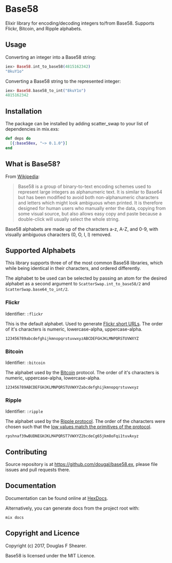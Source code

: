 # Base58

Elixir library for encoding/decoding integers to/from Base58. Supports Flickr, Bitcoin, and Ripple alphabets.


## Usage

Converting an integer into a Base58 string:

```elixir
iex> Base58.int_to_base58(4815162342)
"8kuY1o"
```

Converting a Base58 string to the represented integer:

```elixir
iex> Base58.base58_to_int("8kuY1o")
4815162342
```


## Installation

The package can be installed by adding scatter_swap to your list of dependencies in mix.exs:

```elixir
def deps do
  [{:base58ex, "~> 0.1.0"}]
end
```


## What is Base58?

From [Wikipedia](https://en.wikipedia.org/wiki/Base58):

> Base58 is a group of binary-to-text encoding schemes used to represent large integers as alphanumeric text. It is similar to Base64 but has been modified to avoid both non-alphanumeric characters and letters which might look ambiguous when printed. It is therefore designed for human users who manually enter the data, copying from some visual source, but also allows easy copy and paste because a double-click will usually select the whole string.

Base58 alphabets are made up of the characters a-z, A-Z, and 0-9, with visually ambiguous characters (0, O, I, l) removed.


## Supported Alphabets

This library supports three of of the most common Base58 libraries, which while being identical in their characters, and ordered differently.

The alphabet to be used can be selected by passing an atom for the desired alphabet as a second argument to `ScatterSwap.int_to_base58/2` and `ScatterSwap.base64_to_int/2`.


### Flickr

Identifier: `:flickr`

This is the default alphabet. Used to generate [Flickr short URLs](https://www.flickr.com/groups/api/discuss/72157616713786392/). The order of it's characters is numeric, lowercase-alpha, uppercase-alpha.

    123456789abcdefghijkmnopqrstuvwxyzABCDEFGHJKLMNPQRSTUVWXYZ


### Bitcoin

Identifier: `:bitcoin`

The alphabet used by the [Bitcoin](https://en.wikipedia.org/wiki/Bitcoin) protocol. The order of it's characters is numeric, uppercase-alpha, lowercase-alpha.

    123456789ABCDEFGHJKLMNPQRSTUVWXYZabcdefghijkmnopqrstuvwxyz


### Ripple

Identifier: `:ripple`

The alphabet used by the [Ripple protocol](https://en.wikipedia.org/wiki/Ripple_(payment_protocol)). The order of the characters were chosen such that the [low values match the primitives of the protocol](http://bitcoin.stackexchange.com/questions/14124/why-is-ripples-base58-alphabet-so-weird).

    rpshnaf39wBUDNEGHJKLM4PQRST7VWXYZ2bcdeCg65jkm8oFqi1tuvAxyz


## Contributing

Source repository is at https://github.com/dougal/base58.ex, please file issues and pull requests there.


## Documentation

Documentation can be found online at [HexDocs](https://hexdocs.pm/base58ex).

Alternatively, you can generate docs from the project root with:

    mix docs


## Copyright and Licence

Copyright (c) 2017, Douglas F Shearer.

Base58 is licensed under the MIT Licence.
